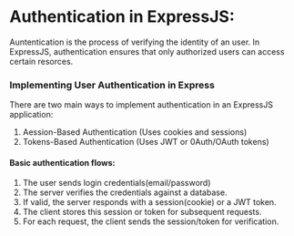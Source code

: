 # Authentication in ExpressJS:
Auntentication is the process of verifying the identity of an user. In ExpressJS, authentication ensures that only authorized users can access certain resorces.

### Implementing User Authentication in Express
There are two main ways to implement authentication in an ExpressJS application:

1. Aession-Based Authentication (Uses cookies and sessions)
2. Tokens-Based Authentication (Uses JWT or 0Auth/OAuth tokens)

#### Basic authentication flows:
1. The user sends login credentials(email/password)
2. The server verifies the credentials against a database.
3. If valid, the server responds with a session(cookie) or a JWT token.
4. The client stores this session or token for subsequent requests.
5. For each request, the client sends the session/token for verification.

